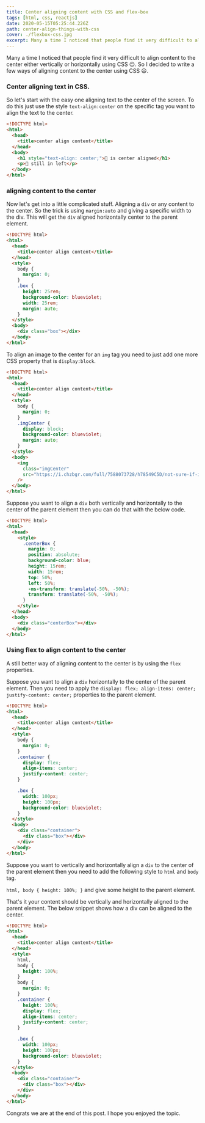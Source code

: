 ```yaml
---
title: Center aligning content with CSS and flex-box
tags: [html, css, reactjs]
date: 2020-05-15T05:25:44.226Z
path: center-align-things-with-css
cover: ./flexbox-css.jpg
excerpt: Many a time I noticed that people find it very difficult to align content to the center either vertically or horizontally using CSS. So let's see few ways in how you can align content with css.
---
```


Many a time I noticed that people find it very difficult to align content to the center either vertically or horizontally using CSS 😐.
So I decided to write a few ways of aligning content to the center using CSS 😃.

### Center aligning text in CSS.

So let's start with the easy one aligning text to the center of the screen. To do this just use the style `text-align:center` on the specific tag you want to align the text to the center.

```html
<!DOCTYPE html>
<html>
  <head>
    <title>center align content</title>
  </head>
  <body>
    <h1 style="text-align: center;">🍔 is center aligned</h1>
    <p>🍒 still in left</p>
  </body>
</html>
```

### aligning content to the center

Now let's get into a little complicated stuff. Aligning a `div` or any content to the center. So the trick is using `margin:auto` and giving a specific width to the div. This will get the `div` aligned horizontally center to the parent element.

```html
<!DOCTYPE html>
<html>
  <head>
    <title>center align content</title>
  </head>
  <style>
    body {
      margin: 0;
    }
    .box {
      height: 25rem;
      background-color: blueviolet;
      width: 25rem;
      margin: auto;
    }
  </style>
  <body>
    <div class="box"></div>
  </body>
</html>
```

To align an image to the center for an `img` tag you need to just add one more CSS property that is `display:block`.

```html
<!DOCTYPE html>
<html>
  <head>
    <title>center align content</title>
  </head>
  <style>
    body {
      margin: 0;
    }
    .imgCenter {
      display: block;
      background-color: blueviolet;
      margin: auto;
    }
  </style>
  <body>
    <img
      class="imgCenter"
      src="https://i.chzbgr.com/full/7588073728/h78549C5D/not-sure-if-i-hate-css-or-i-hate-designers"
    />
  </body>
</html>
```

Suppose you want to align a `div` both vertically and horizontally to the center of the parent element then you can do that with the below code.

```html
<!DOCTYPE html>
<html>
  <head>
    <style>
      .centerBox {
        margin: 0;
        position: absolute;
        background-color: blue;
        height: 15rem;
        width: 15rem;
        top: 50%;
        left: 50%;
        -ms-transform: translate(-50%, -50%);
        transform: translate(-50%, -50%);
      }
    </style>
  </head>
  <body>
    <div class="centerBox"></div>
  </body>
</html>
```

### Using flex to align content to the center

A still better way of aligning content to the center is by using the `flex` properties.

Suppose you want to align a `div` horizontally to the center of the parent element. Then you need to apply the `display: flex; align-items: center; justify-content: center;` properties to the parent element.

```html
<!DOCTYPE html>
<html>
  <head>
    <title>center align content</title>
  </head>
  <style>
    body {
      margin: 0;
    }
    .container {
      display: flex;
      align-items: center;
      justify-content: center;
    }

    .box {
      width: 100px;
      height: 100px;
      background-color: blueviolet;
    }
  </style>
  <body>
    <div class="container">
      <div class="box"></div>
    </div>
  </body>
</html>
```

Suppose you want to vertically and horizontally align a `div` to the center of the parent element then you need to add the following style to `html` and `body` tag.

`html, body { height: 100%; }` and give some height to the parent element.

That's it your content should be vertically and horizontally aligned to the parent element. The below snippet shows how a div can be aligned to the center.

```html
<!DOCTYPE html>
<html>
  <head>
    <title>center align content</title>
  </head>
  <style>
    html,
    body {
      height: 100%;
    }
    body {
      margin: 0;
    }
    .container {
      height: 100%;
      display: flex;
      align-items: center;
      justify-content: center;
    }

    .box {
      width: 100px;
      height: 100px;
      background-color: blueviolet;
    }
  </style>
  <body>
    <div class="container">
      <div class="box"></div>
    </div>
  </body>
</html>
```

Congrats we are at the end of this post. I hope you enjoyed the topic.
